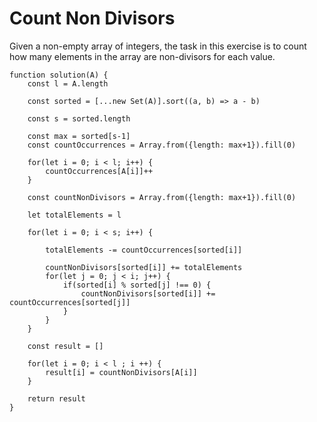 # Count Non Divisors

Given a non-empty array of integers, the task in this exercise is to count how many elements in the array are non-divisors for each value.

```
function solution(A) {
    const l = A.length

    const sorted = [...new Set(A)].sort((a, b) => a - b)

    const s = sorted.length

    const max = sorted[s-1]
    const countOccurrences = Array.from({length: max+1}).fill(0)

    for(let i = 0; i < l; i++) {
        countOccurrences[A[i]]++
    }

    const countNonDivisors = Array.from({length: max+1}).fill(0)

    let totalElements = l

    for(let i = 0; i < s; i++) {

        totalElements -= countOccurrences[sorted[i]]
        
        countNonDivisors[sorted[i]] += totalElements
        for(let j = 0; j < i; j++) {
            if(sorted[i] % sorted[j] !== 0) {
                countNonDivisors[sorted[i]] += countOccurrences[sorted[j]]
            }
        }
    }

    const result = []

    for(let i = 0; i < l ; i ++) {
        result[i] = countNonDivisors[A[i]]
    }

    return result
}
```
